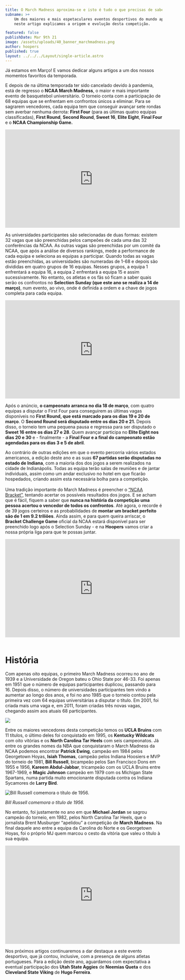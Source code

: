 ```yaml
---
title: O March Madness aproxima-se e isto é tudo o que precisas de saber
subname: >+
    Um dos maiores e mais espetaculares eventos desportivos do mundo aproxima-se e
    neste artigo explicamos a origem e evolução desta competição.

featured: false
publishDate: Mar 9th 21
image: /assets/uploads/40_banner_marchmadness.png
author: hoopers
published: true
layout: ../../../Layout/single-article.astro
---
```


Já estamos em Março! E vamos dedicar alguns artigos a um dos nossos momentos favoritos da temporada.

E depois de na última temporada ter sido cancelado devido à pandemia, está de regresso o **NCAA March Madness**, o maior e mais importante evento de basquetebol universitário. O torneio conta com a participação de 68 equipas que se enfrentam em confrontos únicos a eliminar. Para se sagrarem vencedores, cada equipa tem que conseguir avançar sete rondas sem averbar nenhuma derrota: **First Four** (para as últimas quatro equipas classificadas), **First Round**, **Second Round**, **Sweet 16**, **Elite Eight**, **Final Four** e o **NCAA Championship Game.**

<iframe width="560" height="315" src="https://www.youtube.com/embed/HJzWOeidKHc" title="YouTube video player" frameborder="0" allow="accelerometer; autoplay; clipboard-write; encrypted-media; gyroscope; picture-in-picture" allowfullscreen></iframe>

As universidades participantes são selecionadas de duas formas: existem 32 vagas que são preenchidas pelos campeões de cada uma das 32 conferências da NCAA. As outras vagas são preenchidas por um comité da NCAA, que após a análise de diversos rankings, mede a performance de cada equipa e seleciona as equipas a participar. Quando todas as vagas estão preenchidas, as universidades são numeradas de 1-68 e depois são divididas em quatro grupos de 16 equipas. Nesses grupos, a equipa 1 enfrentará a equipa 16, a equipa 2 enfrentará a equipa 15 e assim sucessivamente. No entanto, os atletas e os fãs só ficam a saber quais serão os confrontos no **Selection Sunday (que este ano se realiza a 14 de março)**, num evento, ao vivo, onde é definida a ordem e a chave de jogos completa para cada equipa.

<iframe width="560" height="315" src="https://www.youtube.com/embed/Mvckp1f4knQ" title="YouTube video player" frameborder="0" allow="accelerometer; autoplay; clipboard-write; encrypted-media; gyroscope; picture-in-picture" allowfullscreen></iframe>

Após o anúncio, **o campeonato arranca no dia 18 de março**, com quatro equipas a disputar o First Four para conseguirem as últimas vagas disponíveis no **First Round, que está marcado para os dias 19 e 20 de março**. O **Second Round será disputado entre os dias 20 e 21.** Depois disso, o torneio tem uma pequena pausa e regressa para ser disputado o **Sweet 16 entre os dias 27 e 28**. Quem avançar participa no **Elite Eight nos dias 20 e 30** e - finalmente - a **Final Four e a final do campeonato estão agendadas para os dias 3 e 5 de abril**.

Ao contrário de outras edições em que o evento percorria vários estados americanos, a edição deste ano e as suas **67 partidas serão disputadas no estado de Indiana**, com a maioria dos dos jogos a serem realizados na cidade de Indianápolis. Todas as equipa terão salas de reuniões e de jantar individuais, assim como um andar exclusivo no hotel em que ficarão hospedados, criando assim esta necessária bolha para a competição.\
\
Uma tradição importante do March Madness é preencher o [“NCAA Bracket”](https://www.ncaa.com/march-madness-live/bracket), tentando acertar os possíveis resultados dos jogos. E se acham que é fácil, fiquem a saber que **nunca na história da competição uma pessoa acertou o vencedor de todos os confrontos**. Até agora, o recorde é de 39 jogos certeiros e as probabilidades de **montar um bracket perfeito são de 1 em 9.2 triliões**. Ainda assim, e para quem queira arriscar, o **Bracket Challenge Game** oficial da NCAA estará disponível para ser preenchido logo após o Selection Sunday - e na **Hoopers** vamos criar a nossa própria liga para que te possas juntar.

<iframe width="560" height="315" src="https://www.youtube.com/embed/yL8W4lx30l4" title="YouTube video player" frameborder="0" allow="accelerometer; autoplay; clipboard-write; encrypted-media; gyroscope; picture-in-picture" allowfullscreen></iframe>

<br/>

<br/>

# **História**

Com apenas oito equipas, o primeiro March Madness ocorreu no ano de 1939 e a Universidade de Oregon bateu o Ohio State por 46-33. Foi apenas em 1951 que o número de equipas participantes duplicou, passando para 16. Depois disso, o número de universidades participantes tem vindo a aumentar ao longo dos anos, e foi no ano 1985 que o torneio contou pela primeira vez com 64 equipas universitárias a disputar o título. Em 2001, foi criada mais uma vaga e, em 2011, foram criadas três novas vagas, chegando assim aos atuais 68 participantes.

![](/assets/uploads/march_1.jpg)

Entre os maiores vencedores desta competição temos os **UCLA Bruins** com 11 títulos, o último deles foi conquistado em 1995, os **Kentucky Wildcats** com oito vitórias e os **North Carolina Tar Heels** com seis campeonatos. Já entre os grandes nomes da NBA que conquistaram o March Madness da NCAA podemos encontrar **Patrick Ewing**, campeão em 1984 pelos Georgetown Hoyas, **Isiah Thomas**, campeão pelos Indiana Hoosiers e MVP do torneio de 1981, **Bill Russell**, bicampeão pelos San Francisco Dons em 1955 e 1956, **Kareem Abdul-Jabbar**, tricampeão com os UCLA Bruins entre 1967-1969, e **Magic Johnson** campeão em 1979 com os Michigan State Spartans, numa partida muito emocionante disputada contra os Indiana Sycamores de **Larry Bird**.

![Bill Russell comemora o título de 1956.](/assets/uploads/march_2.jpg "Bill Russell comemora o título de 1956.")

_Bill Russell comemora o título de 1956._

No entanto, foi justamente no ano em que **Michael Jordan** se sagrou campeão do torneio, em 1982, pelos North Carolina Tar Heels, que o jornalista Brent Musburger “apelidou” a competição de **March Madness**. Na final daquele ano entre a equipa da Carolina do Norte e os Georgetown Hoyas, foi o próprio MJ quem marcou o cesto da vitória que valeu o título à sua equipa.

<iframe width="560" height="315" src="https://www.youtube.com/embed/qklYkm2jAQ4" title="YouTube video player" frameborder="0" allow="accelerometer; autoplay; clipboard-write; encrypted-media; gyroscope; picture-in-picture" allowfullscreen></iframe>

Nos próximos artigos continuaremos a dar destaque a este evento desportivo, que já contou, inclusive, com a presença de alguns atletas portugueses. Para a edição deste ano, aguardamos com expectativa a eventual participação dos **Utah State Aggies** de **Neemias Queta** e dos **Cleveland State Viking** de **Hugo Ferreira**.
